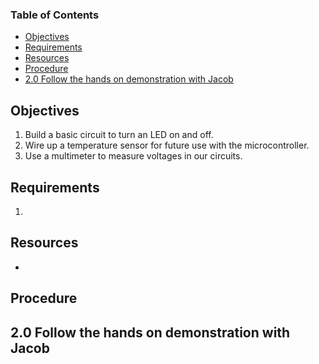 ### Table of Contents <!-- omit from toc -->
- [Objectives](#objectives)
- [Requirements](#requirements)
- [Resources](#resources)
- [Procedure](#procedure)
- [2.0 Follow the hands on demonstration with Jacob](#20-follow-the-hands-on-demonstration-with-jacob)

## Objectives
1. Build a basic circuit to turn an LED on and off.
5. Wire up a temperature sensor for future use with the microcontroller.
6. Use a multimeter to measure voltages in our circuits.

## Requirements
1. 

## Resources
- 

## Procedure
## 2.0 Follow the hands on demonstration with Jacob
